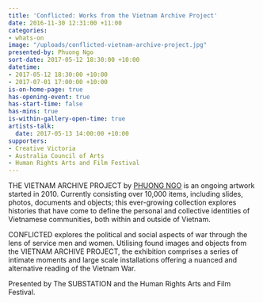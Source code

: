 ```yaml
---
title: 'Conflicted: Works from the Vietnam Archive Project'
date: 2016-11-30 12:31:00 +11:00
categories:
- whats-on
image: "/uploads/conflicted-vietnam-archive-project.jpg"
presented-by: Phuong Ngo
sort-date: 2017-05-12 18:30:00 +10:00
datetime:
- 2017-05-12 18:30:00 +10:00
- 2017-07-01 17:00:00 +10:00
is-on-home-page: true
has-opening-event: true
has-start-time: false
has-mins: true
is-within-gallery-open-time: true
artists-talk:
  date: 2017-05-13 14:00:00 +10:00
supporters:
- Creative Victoria
- Australia Council of Arts
- Human Rights Arts and Film Festival
---
```


THE VIETNAM ARCHIVE PROJECT by [PHUONG NGO](http://www.pthngo.com) is an ongoing artwork started in 2010. Currently consisting over 10,000 items, including slides, photos, documents and objects; this ever-growing collection explores histories that have come to define the personal and collective identities of Vietnamese communities, both within and outside of Vietnam.

CONFLICTED explores the political and social aspects of war through the lens of service men and women. Utilising found images and objects from the VIETNAM ARCHIVE PROJECT, the exhibition comprises a series of intimate moments and large scale installations offering a nuanced and alternative reading of the Vietnam War.

Presented by The SUBSTATION and the Human Rights Arts and Film Festival.

